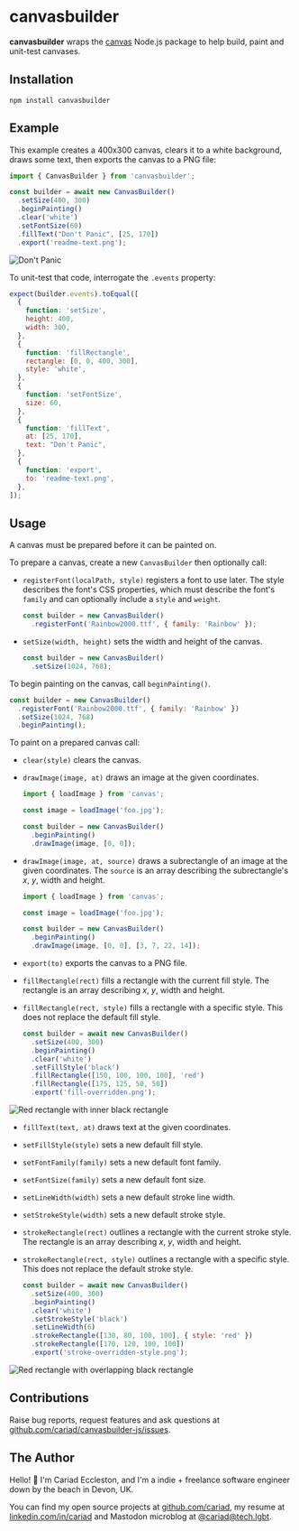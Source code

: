 # canvasbuilder

**canvasbuilder** wraps the [canvas](https://www.npmjs.com/package/canvas) Node.js package to help build, paint and unit-test canvases.

## Installation

```console
npm install canvasbuilder
```

## Example

This example creates a 400x300 canvas, clears it to a white background, draws some text, then exports the canvas to a PNG file:

```javascript
import { CanvasBuilder } from 'canvasbuilder';

const builder = await new CanvasBuilder()
  .setSize(400, 300)
  .beginPainting()
  .clear('white')
  .setFontSize(60)
  .fillText("Don't Panic", [25, 170])
  .export('readme-text.png');
```

![Don't Panic](https://media.githubusercontent.com/media/cariad/canvasbuilder-js/main/renders/readme-text.png)

To unit-test that code, interrogate the `.events` property:

```javascript
expect(builder.events).toEqual([
  {
    function: 'setSize',
    height: 400,
    width: 300,
  },
  {
    function: 'fillRectangle',
    rectangle: [0, 0, 400, 300],
    style: 'white',
  },
  {
    function: 'setFontSize',
    size: 60,
  },
  {
    function: 'fillText',
    at: [25, 170],
    text: "Don't Panic",
  },
  {
    function: 'export',
    to: 'readme-text.png',
  },
]);
```

## Usage

A canvas must be prepared before it can be painted on.

To prepare a canvas, create a new `CanvasBuilder` then optionally call:

- `registerFont(localPath, style)` registers a font to use later. The style describes the font's CSS properties, which must describe the font's `family` and can optionally include a `style` and `weight`.

  ```javascript
  const builder = new CanvasBuilder()
    .registerFont('Rainbow2000.ttf', { family: 'Rainbow' });
  ```

- `setSize(width, height)` sets the width and height of the canvas.

  ```javascript
  const builder = new CanvasBuilder()
    .setSize(1024, 768);
  ```

To begin painting on the canvas, call `beginPainting()`.

```javascript
const builder = new CanvasBuilder()
  .registerFont('Rainbow2000.ttf', { family: 'Rainbow' })
  .setSize(1024, 768)
  .beginPainting();
```

To paint on a prepared canvas call:

- `clear(style)` clears the canvas.
- `drawImage(image, at)` draws an image at the given coordinates.

  ```javascript
  import { loadImage } from 'canvas';

  const image = loadImage('foo.jpg');

  const builder = new CanvasBuilder()
    .beginPainting()
    .drawImage(image, [0, 0]);
  ```

- `drawImage(image, at, source)` draws a subrectangle of an image at the given coordinates. The `source` is an array describing the subrectangle's _x_, _y_, width and height.

  ```javascript
  import { loadImage } from 'canvas';

  const image = loadImage('foo.jpg');

  const builder = new CanvasBuilder()
    .beginPainting()
    .drawImage(image, [0, 0], [3, 7, 22, 14]);
  ```

- `export(to)` exports the canvas to a PNG file.
- `fillRectangle(rect)` fills a rectangle with the current fill style. The rectangle is an array describing _x_, _y_, width and height.
- `fillRectangle(rect, style)` fills a rectangle with a specific style. This does not replace the default fill style.

  ```javascript
  const builder = await new CanvasBuilder()
    .setSize(400, 300)
    .beginPainting()
    .clear('white')
    .setFillStyle('black')
    .fillRectangle([150, 100, 100, 100], 'red')
    .fillRectangle([175, 125, 50, 50])
    .export('fill-overridden.png');
  ```

![Red rectangle with inner black rectangle](https://media.githubusercontent.com/media/cariad/canvasbuilder-js/main/renders/fill-overridden.png)

- `fillText(text, at)` draws text at the given coordinates.
- `setFillStyle(style)` sets a new default fill style.
- `setFontFamily(family)` sets a new default font family.
- `setFontSize(family)` sets a new default font size.
- `setLineWidth(width)` sets a new default stroke line width.
- `setStrokeStyle(width)` sets a new default stroke style.
- `strokeRectangle(rect)` outlines a rectangle with the current stroke style. The rectangle is an array describing _x_, _y_, width and height.
- `strokeRectangle(rect, style)` outlines a rectangle with a specific style. This does not replace the default stroke style.

  ```javascript
  const builder = await new CanvasBuilder()
    .setSize(400, 300)
    .beginPainting()
    .clear('white')
    .setStrokeStyle('black')
    .setLineWidth(6)
    .strokeRectangle([130, 80, 100, 100], { style: 'red' })
    .strokeRectangle([170, 120, 100, 100])
    .export('stroke-overridden-style.png');
  ```

![Red rectangle with overlapping black rectangle](https://media.githubusercontent.com/media/cariad/canvasbuilder-js/main/renders/stroke-overridden-style.png)

## Contributions

Raise bug reports, request features and ask questions at [github.com/cariad/canvasbuilder-js/issues](https://github.com/cariad/canvasbuilder-js/issues).

## The Author

Hello! 👋 I'm Cariad Eccleston, and I'm a indie + freelance software engineer down by the beach in Devon, UK.

You can find my open source projects at [github.com/cariad](https://github.com/cariad), my resume at [linkedin.com/in/cariad](https://linkedin.com/in/cariad) and Mastodon microblog at [@cariad@tech.lgbt](https://tech.lgbt/@cariad).
